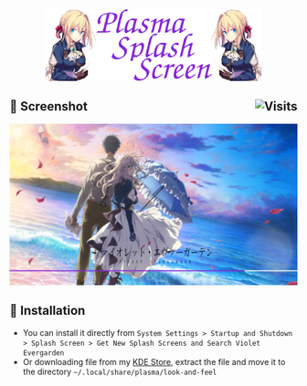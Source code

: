 <p align="center">
  <img src="Other/Splash.png" width="75%"/>
</p>

## :art: Screenshot <img alt="Visits" src="https://badges.strrl.dev/visits/13atm01/Violet_splash-V1.3?style=plastic&label=&color=8727D8&success&logo=GitHub&logoColor=white&labelColor=373e4d" align="right"/>

![SS](/Other/Splash_v1,3.png)

## :wrench: Installation

- You can install it directly from `System Settings > Startup and Shutdown > Splash Screen > Get New Splash Screens and Search Violet Evergarden`
- Or downloading file from my [KDE Store](https://store.kde.org/p/1477205/), extract the file and move it to the directory `~/.local/share/plasma/look-and-feel`

